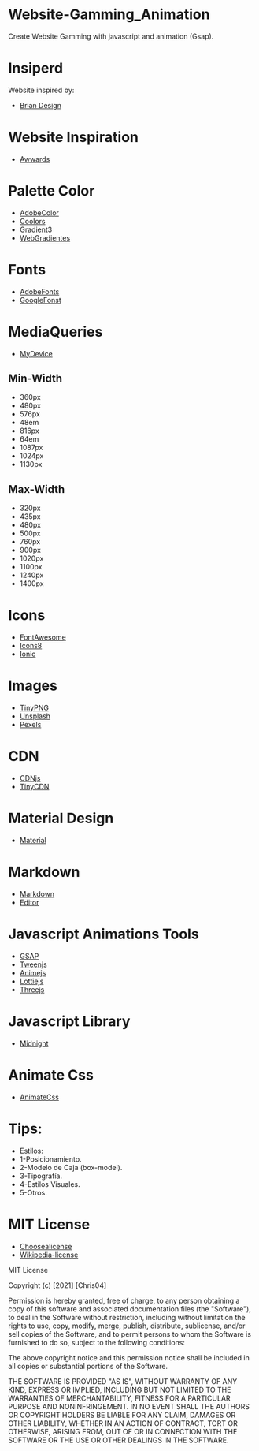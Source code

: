 # Website-Gamming_Animation
Create Website Gamming with javascript and animation (Gsap). 

# Insiperd
Website inspired by: 
- [Brian Design](https://www.youtube.com/channel/UCsKsymTY_4BYR-wytLjex7A)

# Website Inspiration
- [Awwards](https://www.awwwards.com/)

# Palette Color
- [AdobeColor](https://color.adobe.com/es/create/color-wheel)
- [Coolors](https://coolors.co/)
- [Gradient3](https://mycolor.space/gradient3)
- [WebGradientes](https://webgradients.com/)

# Fonts
- [AdobeFonts](https://fonts.adobe.com/)
- [GoogleFonst](https://fonts.google.com/)
# MediaQueries
- [MyDevice](https://www.mydevice.io/#compare-devices)
## Min-Width
- 360px
- 480px
- 576px
- 48em
- 816px
- 64em
- 1087px
- 1024px
- 1130px
## Max-Width
- 320px
- 435px
- 480px
- 500px
- 760px
- 900px
- 1020px
- 1100px
- 1240px
- 1400px
# Icons
- [FontAwesome](https://fontawesome.com/)
- [Icons8](https://icons8.com/icons)
- [Ionic](https://ionic.io/ionicons)
# Images
- [TinyPNG](https://tinypng.com/)
- [Unsplash](https://unsplash.com/)
- [Pexels](https://www.pexels.com/)

# CDN
- [CDNjs](https://cdnjs.com/)
- [TinyCDN](https://tinify.com/cdn)
# Material Design
- [Material](https://material.io/)
# Markdown
- [Markdown](https://markdown.es/)
- [Editor](https://pandao.github.io/editor.md/en.html)
# Javascript Animations Tools 
- [GSAP](https://greensock.com/gsap/)
- [Tweenjs](https://createjs.com/tweenjs)
- [Animejs](https://animejs.com/)
- [Lottiejs](https://airbnb.io/lottie/#/)
- [Threejs](https://threejs.org/)

# Javascript Library
- [Midnight](https://aerolab.github.io/midnight.js/)

# Animate Css
- [AnimateCss](https://animate.style/)

# Tips: 
- Estilos:
- 1-Posicionamiento.
- 2-Modelo de Caja (box-model).
- 3-Tipografía.
- 4-Estilos Visuales.
- 5-Otros.
# MIT License 

- [Choosealicense](https://choosealicense.com/)
- [Wikipedia-license](https://es.wikipedia.org/wiki/Licencia_de_software)

MIT License

Copyright (c) [2021] [Chris04]

Permission is hereby granted, free of charge, to any person obtaining a copy of this software and associated documentation files (the "Software"), to deal in the Software without restriction, including without limitation the rights to use, copy, modify, merge, publish, distribute, sublicense, and/or sell copies of the Software, and to permit persons to whom the Software is furnished to do so, subject to the following conditions:

The above copyright notice and this permission notice shall be included in all copies or substantial portions of the Software.

THE SOFTWARE IS PROVIDED "AS IS", WITHOUT WARRANTY OF ANY KIND, EXPRESS OR IMPLIED, INCLUDING BUT NOT LIMITED TO THE WARRANTIES OF MERCHANTABILITY, FITNESS FOR A PARTICULAR PURPOSE AND NONINFRINGEMENT. IN NO EVENT SHALL THE AUTHORS OR COPYRIGHT HOLDERS BE LIABLE FOR ANY CLAIM, DAMAGES OR OTHER LIABILITY, WHETHER IN AN ACTION OF CONTRACT, TORT OR OTHERWISE, ARISING FROM, OUT OF OR IN CONNECTION WITH THE SOFTWARE OR THE USE OR OTHER DEALINGS IN THE SOFTWARE.
